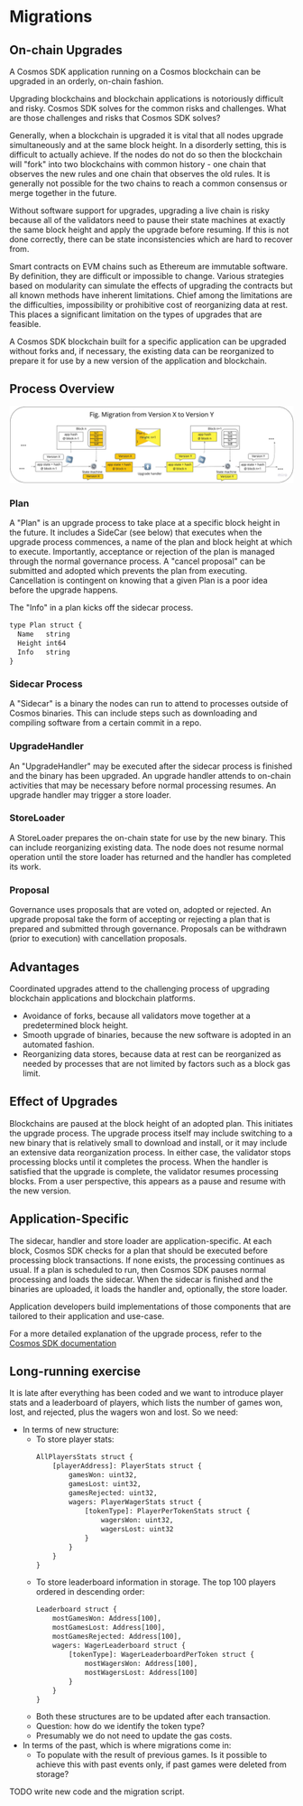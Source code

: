 # Migrations

## On-chain Upgrades

A Cosmos SDK application running on a Cosmos blockchain can be upgraded in an orderly, on-chain fashion.

Upgrading blockchains and blockchain applications is notoriously difficult and risky. Cosmos SDK solves for the common risks and challenges. What are those challenges and risks that Cosmos SDK solves?

Generally, when a blockchain is upgraded it is vital that all nodes upgrade simultaneously and at the same block height. In a disorderly setting, this is difficult to actually achieve. If the nodes do not do so then the blockchain will "fork" into two blockchains with common history - one chain that observes the new rules and one chain that observes the old rules. It is generally not possible for the two chains to reach a common consensus or merge together in the future.

<HighlightBox type="info">

Without software support for upgrades, upgrading a live chain is risky because all of the validators need to pause their state machines at exactly the same block height and apply the upgrade before resuming. If this is not done correctly, there can be state inconsistencies which are hard to recover from.

</HighlightBox>

Smart contracts on EVM chains such as Ethereum are immutable software. By definition, they are difficult or impossible to change. Various strategies based on modularity can simulate the effects of upgrading the contracts but all known methods have inherent limitations. Chief among the limitations are the difficulties, impossibility or prohibitive cost of reorganizing data at rest. This places a significant limitation on the types of upgrades that are feasible.

A Cosmos SDK blockchain built for a specific application can be upgraded without forks and, if necessary, the existing data can be reorganized to prepare it for use by a new version of the application and blockchain.

## Process Overview

![Plan and upgrade handler](./images/state-migration.jpg)

### Plan

A "Plan" is an upgrade process to take place at a specific block height in the future. It includes a SideCar (see below) that executes when the upgrade process commences, a name of the plan and block height at which to execute. Importantly, acceptance or rejection of the plan is managed through the normal governance process. A "cancel proposal" can be submitted and adopted which prevents the plan from executing. Cancellation is contingent on knowing that a given Plan is a poor idea before the upgrade happens.  

The "Info" in a plan kicks off the sidecar process.

```shell
type Plan struct {
  Name   string
  Height int64
  Info   string
}
```

### Sidecar Process

A "Sidecar" is a binary the nodes can run to attend to processes outside of Cosmos binaries. This can include steps such as downloading and compiling software from a certain commit in a repo.

### UpgradeHandler

An "UpgradeHandler" may be executed after the sidecar process is finished and the binary has been upgraded. An upgrade handler attends to on-chain activities that may be necessary before normal processing resumes. An upgrade handler may trigger a store loader.

### StoreLoader

A StoreLoader prepares the on-chain state for use by the new binary. This can include reorganizing existing data. The node does not resume normal operation until the store loader has returned and the handler has completed its work.

### Proposal

Governance uses proposals that are voted on, adopted or rejected. An upgrade proposal take the form of accepting or rejecting a plan that is prepared and submitted through governance. Proposals can be withdrawn (prior to execution) with cancellation proposals.

## Advantages

Coordinated upgrades attend to the challenging process of upgrading blockchain applications and blockchain platforms.

* Avoidance of forks, because all validators move together at a predetermined block height.
* Smooth upgrade of binaries, because the new software is adopted in an automated fashion.
* Reorganizing data stores, because data at rest can be reorganized as needed by processes that are not limited by factors such as a block gas limit.

## Effect of Upgrades

Blockchains are paused at the block height of an adopted plan. This initiates the upgrade process. The upgrade process itself may include switching to a new binary that is relatively small to download and install, or it may include an extensive data reorganization process. In either case, the validator stops processing blocks until it completes the process. When the handler is satisfied that the upgrade is complete, the validator resumes processing blocks. From a user perspective, this appears as a pause and resume with the new version.

## Application-Specific

The sidecar, handler and store loader are application-specific. At each block, Cosmos SDK checks for a plan that should be executed before processing block transactions. If none exists, the processing continues as usual. If a plan is scheduled to run, then Cosmos SDK pauses normal processing and loads the sidecar. When the sidecar is finished and the binaries are uploaded, it loads the handler and, optionally, the store loader.

Application developers build implementations of those components that are tailored to their application and use-case.

<HighlightBox type="info">

For a more detailed explanation of the upgrade process, refer to the [Cosmos SDK documentation](https://docs.cosmos.network/master/modules/upgrade)

</HighlightBox>

## Long-running exercise

It is late after everything has been coded and we want to introduce player stats and a leaderboard of players, which lists the number of games won, lost, and rejected, plus the wagers won and lost. So we need:

* In terms of new structure:
    * To store player stats:
        ```
        AllPlayersStats struct {
            [playerAddress]: PlayerStats struct {
                gamesWon: uint32,
                gamesLost: uint32,
                gamesRejected: uint32,
                wagers: PlayerWagerStats struct {
                    [tokenType]: PlayerPerTokenStats struct {
                        wagersWon: uint32,
                        wagersLost: uint32
                    }
                }
            }
        }
        ```
    * To store leaderboard information in storage. The top 100 players ordered in descending order:
        ```
        Leaderboard struct {
            mostGamesWon: Address[100],
            mostGamesLost: Address[100],
            mostGamesRejected: Address[100],
            wagers: WagerLeaderboard struct {
                [tokenType]: WagerLeaderboardPerToken struct {
                    mostWagersWon: Address[100],
                    mostWagersLost: Address[100]
                }
            }
        }
        ```
    * Both these structures are to be updated after each transaction.
    * Question: how do we identify the token type?
    * Presumably we do not need to update the gas costs.
* In terms of the past, which is where migrations come in:
    * To populate with the result of previous games. Is it possible to achieve this with past events only, if past games were deleted from storage?

TODO write new code and the migration script.

